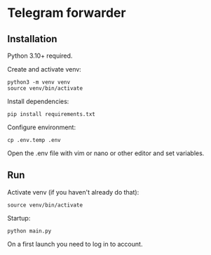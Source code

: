 # Telegram forwarder

## Installation
Python 3.10+ required.

Create and activate venv:
```shell
python3 -m venv venv
source venv/bin/activate
```

Install dependencies:
```shell
pip install requirements.txt
```

Configure environment:
```shell
cp .env.temp .env
```
Open the .env file with vim or nano or other editor and set variables.

## Run

Activate venv (if you haven't already do that):
```shell
source venv/bin/activate
```

Startup:
```shell
python main.py
```

On a first launch you need to log in to account.
